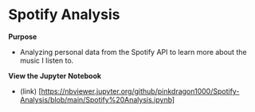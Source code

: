 # Spotify Analysis

**Purpose**
* Analyzing personal data from the Spotify API to learn more about the music I listen to.



**View the Jupyter Notebook**
* (link) [https://nbviewer.jupyter.org/github/pinkdragon1000/Spotify-Analysis/blob/main/Spotify%20Analysis.ipynb]
